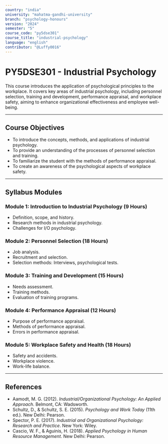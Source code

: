 ```yaml
---
country: "india"
university: "mahatma-gandhi-university"
branch: "psychology-honours"
version: "2024"
semester: "5"
course_code: "py5dse301"
course_title: "industrial-psychology"
language: "english"
contributor: "@Luffy0016"
---
```

# PY5DSE301 - Industrial Psychology

This course introduces the application of psychological principles to the workplace. It covers key areas of industrial psychology, including personnel selection, training and development, performance appraisal, and workplace safety, aiming to enhance organizational effectiveness and employee well-being.

---
## Course Objectives

* To introduce the concepts, methods, and applications of industrial psychology.
* To provide an understanding of the processes of personnel selection and training.
* To familiarize the student with the methods of performance appraisal.
* To create an awareness of the psychological aspects of workplace safety.

---
## Syllabus Modules

### Module 1: Introduction to Industrial Psychology (9 Hours)
* Definition, scope, and history.
* Research methods in industrial psychology.
* Challenges for I/O psychology.

### Module 2: Personnel Selection (18 Hours)
* Job analysis.
* Recruitment and selection.
* Selection methods: Interviews, psychological tests.

### Module 3: Training and Development (15 Hours)
* Needs assessment.
* Training methods.
* Evaluation of training programs.

### Module 4: Performance Appraisal (12 Hours)
* Purpose of performance appraisal.
* Methods of performance appraisal.
* Errors in performance appraisal.

### Module 5: Workplace Safety and Health (18 Hours)
* Safety and accidents.
* Workplace violence.
* Work-life balance.

---
## References
* Aamodt, M. G. (2012). *Industrial/Organizational Psychology: An Applied Approach*. Belmont, CA: Wadsworth.
* Schultz, D., & Schultz, S. E. (2015). *Psychology and Work Today* (11th ed.). New Delhi: Pearson.
* Spector, P. E. (2017). *Industrial and Organizational Psychology: Research and Practice*. New York: Wiley.
* Cascio, W. F., & Aguinis, H. (2018). *Applied Psychology in Human Resource Management*. New Delhi: Pearson.